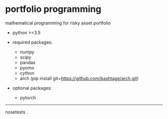 portfolio programming
=====================

mathematical programming for risky asset portfolio

+ python >=3.5
+ required packages:
    - numpy
    - scipy
    - pandas
    - pyomo
    - cython
    - arch (pip install git+https://github.com/bashtage/arch.git)
    
+ optional packages:
    - pytorch


---
nosetests .